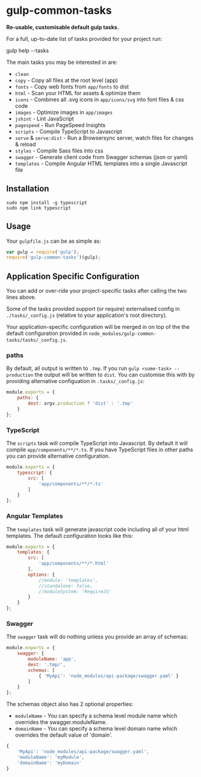 # gulp-common-tasks
**Re-usable, customisable default gulp tasks.**

For a full, up-to-date list of tasks provided for your project run:

   gulp help --tasks

The main tasks you may be interested in are:
 
- `clean`
- `copy` - Copy all files at the root level (app)
- `fonts` - Copy web fonts from `app/fonts` to dist
- `html` - Scan your HTML for assets & optimize them
- `icons` - Combines all .svg icons in `app/icons/svg` into font files & css code
- `images` - Optimize images in `app/images`
- `jshint` - Lint JavaScript
- `pagespeed` - Run PageSpeed Insights
- `scripts` - Compile TypeScript to Javascript
- `serve` & `serve:dist` - Run a Browsersync server, watch files for changes & reload
- `styles` - Compile Sass files into css
- `swagger` - Generate client code from Swagger schemas (json or yaml)
- `templates` - Compile Angular HTML templates into a single Javascript file

## Installation

```
sudo npm install -g typescript
sudo npm link typescript
```

## Usage

Your `gulpfile.js` can be as simple as:

```javascript
var gulp = require('gulp');
require('gulp-common-tasks')(gulp);
```

## Application Specific Configuration

You can add or over-ride your project-specific tasks after calling the two lines above.

Some of the tasks provided support (or require) externalised config in `./tasks/_config.js` (relative to your application's root directory).

Your application-specific configuration will be merged in on top of the the default configuration provided in `node_modules/gulp-common-tasks/tasks/_config.js`.


### paths

By default, all output is written to `.tmp`.  If you run `gulp <some-task> --production` the output will be written to `dist`.
You can customise this with by providing alternative configuation in `.tasks/_config.js`:

```javascript
module.exports = {
    paths: {
        dest: argv.production ? 'dist' : '.tmp'
    }
};
```

### TypeScript

The `scripts` task will compile TypeScript into Javascript.  By default it will compile `app/components/**/*.ts`.
If you have TypeScript files in other paths you can provide alternative configuration.

```javascript
module.exports = {
    typescript: {
        src: [
            'app/components/**/*.ts'
        ]
    }
};
```

### Angular Templates

The `templates` task will generate javascript code including all of your html templates.  The default configuration looks like this:

```javascript
module.exports = {
    templates: {
        src: [
            'app/components/**/*.html'
        ],
        options: {
            //module: 'templates',
            //standalone: false,
            //moduleSystem: 'RequireJS'
        }
    }
};    
```

### Swagger

The `swagger` task will do nothing unless you provide an array of schemas:

```javascript
module.exports = {
    swagger: {
        moduleName: 'app',
        dest: '.tmp/',
        schemas: [
            { 'MyApi': 'node_modules/api-package/swagger.yaml' }
        ]
    }
};
```

The schemas object also has 2 optional properties:
- `moduleName` - You can specify a schema level module name which overrides the swagger.moduleName.
- `domainName` - You can specify a schema level domain name which overrides the default value of 'domain'.

```javascript
{
    'MyApi': 'node_modules/api-package/swagger.yaml',
    'moduleName': 'myModule',
    'domainName': 'myDomain'
}
```

